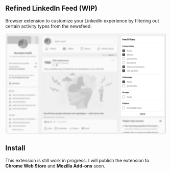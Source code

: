 ## Refined LinkedIn Feed (WIP)

Browser extension to customize your LinkedIn experience by filtering out certain activity types from the newsfeed.

<div align="center">

![Feed Filter for LinkedIn](assets/demo/black.png)

</div>

## Install

This extension is still work in progress. I will publish the extension to **Chrome Web Store** and **Mozilla Add-ons**
soon.
